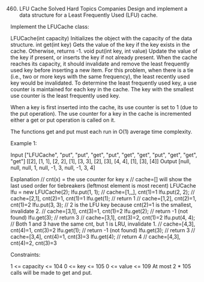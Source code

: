 460. LFU Cache
     Solved
     Hard
     Topics
     Companies
     Design and implement a data structure for a Least Frequently Used (LFU) cache.

Implement the LFUCache class:

LFUCache(int capacity) Initializes the object with the capacity of the data structure.
int get(int key) Gets the value of the key if the key exists in the cache. Otherwise, returns -1.
void put(int key, int value) Update the value of the key if present, or inserts the key if not already present. When the cache reaches its capacity, it should invalidate and remove the least frequently used key before inserting a new item. For this problem, when there is a tie (i.e., two or more keys with the same frequency), the least recently used key would be invalidated.
To determine the least frequently used key, a use counter is maintained for each key in the cache. The key with the smallest use counter is the least frequently used key.

When a key is first inserted into the cache, its use counter is set to 1 (due to the put operation). The use counter for a key in the cache is incremented either a get or put operation is called on it.

The functions get and put must each run in O(1) average time complexity.

Example 1:

Input
["LFUCache", "put", "put", "get", "put", "get", "get", "put", "get", "get", "get"]
[[2], [1, 1], [2, 2], [1], [3, 3], [2], [3], [4, 4], [1], [3], [4]]
Output
[null, null, null, 1, null, -1, 3, null, -1, 3, 4]

Explanation
// cnt(x) = the use counter for key x
// cache=[] will show the last used order for tiebreakers (leftmost element is most recent)
LFUCache lfu = new LFUCache(2);
lfu.put(1, 1); // cache=[1,_], cnt(1)=1
lfu.put(2, 2); // cache=[2,1], cnt(2)=1, cnt(1)=1
lfu.get(1); // return 1
// cache=[1,2], cnt(2)=1, cnt(1)=2
lfu.put(3, 3); // 2 is the LFU key because cnt(2)=1 is the smallest, invalidate 2.
// cache=[3,1], cnt(3)=1, cnt(1)=2
lfu.get(2); // return -1 (not found)
lfu.get(3); // return 3
// cache=[3,1], cnt(3)=2, cnt(1)=2
lfu.put(4, 4); // Both 1 and 3 have the same cnt, but 1 is LRU, invalidate 1.
// cache=[4,3], cnt(4)=1, cnt(3)=2
lfu.get(1); // return -1 (not found)
lfu.get(3); // return 3
// cache=[3,4], cnt(4)=1, cnt(3)=3
lfu.get(4); // return 4
// cache=[4,3], cnt(4)=2, cnt(3)=3

Constraints:

1 <= capacity <= 104
0 <= key <= 105
0 <= value <= 109
At most 2 \* 105 calls will be made to get and put.
